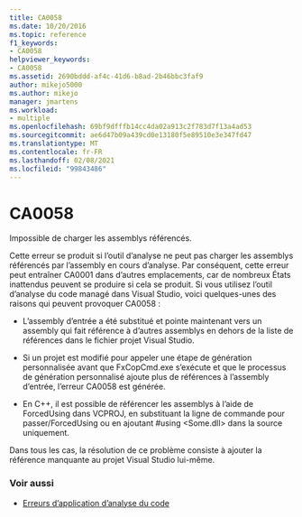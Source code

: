 ```yaml
---
title: CA0058
ms.date: 10/20/2016
ms.topic: reference
f1_keywords:
- CA0058
helpviewer_keywords:
- CA0058
ms.assetid: 2690bddd-af4c-41d6-b8ad-2b46bbc3faf9
author: mikejo5000
ms.author: mikejo
manager: jmartens
ms.workload:
- multiple
ms.openlocfilehash: 69bf9dfffb14cc4da02a913c2f783d7f13a4ad53
ms.sourcegitcommit: ae6d47b09a439cd0e13180f5e89510e3e347fd47
ms.translationtype: MT
ms.contentlocale: fr-FR
ms.lasthandoff: 02/08/2021
ms.locfileid: "99843486"
---
```

# <a name="ca0058"></a>CA0058

Impossible de charger les assemblys référencés.

Cette erreur se produit si l’outil d’analyse ne peut pas charger les assemblys référencés par l’assembly en cours d’analyse. Par conséquent, cette erreur peut entraîner CA0001 dans d’autres emplacements, car de nombreux États inattendus peuvent se produire si cela se produit. Si vous utilisez l’outil d’analyse du code managé dans Visual Studio, voici quelques-unes des raisons qui peuvent provoquer CA0058 :

- L’assembly d’entrée a été substitué et pointe maintenant vers un assembly qui fait référence à d’autres assemblys en dehors de la liste de références dans le fichier projet Visual Studio.

- Si un projet est modifié pour appeler une étape de génération personnalisée avant que FxCopCmd.exe s’exécute et que le processus de génération personnalisé ajoute plus de références à l’assembly d’entrée, l’erreur CA0058 est générée.

- En C++, il est possible de référencer les assemblys à l’aide de ForcedUsing dans VCPROJ, en substituant la ligne de commande pour passer/ForcedUsing ou en ajoutant #using \<Some.dll> dans la source uniquement.

Dans tous les cas, la résolution de ce problème consiste à ajouter la référence manquante au projet Visual Studio lui-même.

### <a name="see-also"></a>Voir aussi

- [Erreurs d’application d’analyse du code](../code-quality/code-analysis-application-errors.md)
